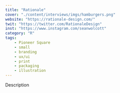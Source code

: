 ```yaml
---
title: "Rationale"
cover: "./content/interviews/imgs/hamburgers.png"
website: "https://rationale-design.com/"
twit: "https://twitter.com/RationaleDesign"
inst: "https://www.instagram.com/seanwolcott"
category: "R"
tags:
    - Pioneer Square
    - small
    - branding
    - ux/ui
    - print
    - packaging
    - illustration
---
```


Description
